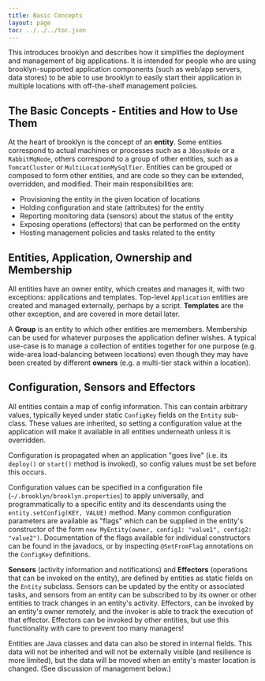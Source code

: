 ```yaml
---
title: Basic Concepts
layout: page
toc: ../../../toc.json
---
```


This introduces brooklyn and describes how it simplifies the deployment and management of big applications. It is
intended for people who are using brooklyn-supported application components (such as web/app servers, data stores)
to be able to use brooklyn to easily start their application in multiple locations with off-the-shelf management
policies.

The Basic Concepts - Entities and How to Use Them
-------------------------------------------------

At the heart of brooklyn is the concept of an **entity**. Some entities correspond to actual machines or processes such
as a ``JBossNode`` or a ``RabbitMqNode``, others correspond to a group of other entities, such as a ``TomcatCluster`` or
``MultiLocationMySqlTier``. Entities can be grouped or composed to form other entities, and are code so they
can be extended, overridden, and modified. Their main responsibilities are:

- Provisioning the entity in the given location of locations
- Holding configuration and state (attributes) for the entity
- Reporting monitoring data (sensors) about the status of the entity
- Exposing operations (effectors) that can be performed on the entity
- Hosting management policies and tasks related to the entity

Entities, Application, Ownership and Membership
-----------------------------------------------

All entities have an owner entity, which creates and manages it, with two exceptions: applications and templates. Top-level
``Application`` entities are created and managed externally, perhaps by a script. **Templates** are the other exception, and are covered in more detail later.

A **Group** is an entity to which other entities are memembers. Membership can be used for whatever purposes the application definer wishes. A typical use-case is to manage a collection of
entities together for one purpose (e.g. wide-area load-balancing between locations) even though they may have been
created by different **owners** (e.g. a multi-tier stack within a location).

Configuration, Sensors and Effectors
------------------------------------

All entities contain a map of config information. This can contain arbitrary values, typically keyed under static ``ConfigKey`` fields on the ``Entity`` sub-class. These values are inherited, so setting a configuration value at the
application will make it available in all entities underneath unless it is overridden.

Configuration is propagated when an application "goes live" (i.e. its ``deploy()`` or ``start()`` method is invoked), so config values must be set before this occurs. 

Configuration values can be specified in a configuration file (``~/.brooklyn/brooklyn.properties``)
to apply universally, and programmatically to a specific entity and its descendants using the ``entity.setConfig(KEY, VALUE)``
method. 
Many common configuration parameters are available as "flags" which can be supplied in the entity's constructor of the form ``new MyEntity(owner, config1: "value1", config2: "value2")``. 
Documentation of the flags available for individual constructors can be found in the javadocs, or by inspecting ``@SetFromFlag`` annotations on the ``ConfigKey`` definitions. 

**Sensors** (activity information and notifications) and **Effectors** (operations that can be invoked on the entity), are defined by entities as static fields on the ``Entity`` subclass. Sensors can be updated by the entity or associated tasks, and sensors from an entity can be subscribed to by its owner or other entities to track changes in an entity's activity. Effectors, can be invoked by an entity's owner remotely, and the invoker is able to track the execution of that effector. Effectors can be invoked by other entities, but use this functionality with care to prevent too many managers!

Entities are Java classes and data can also be stored in internal fields.
This data will not be inherited and will not be externally visible (and resilience is more limited), but the data will be moved when an entity's master location is changed. (See discussion of management below.)

